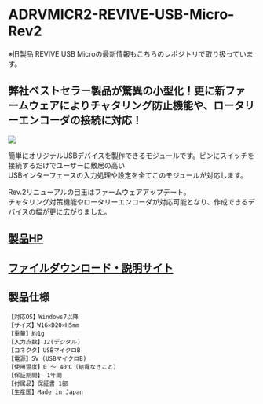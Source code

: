 # ADRVMICR2-REVIVE-USB-Micro-Rev2

※旧製品 REVIVE USB Microの最新情報もこちらのレポジトリで取り扱っています。

## 弊社ベストセラー製品が驚異の小型化！更に新ファームウェアによりチャタリング防止機能や、ロータリーエンコーダの接続に対応！

![](https://bit-trade-one.co.jp/wp/wp-content/uploads/2021/12/2d0d67c312d1b9bc41fbb87ea2492977.jpg)  

簡単にオリジナルUSBデバイスを製作できるモジュールです。ピンにスイッチを接続するだけでユーザーに敷居の高い  
USBインターフェースの入力処理や設定を全てこのモジュールが対応します。  

Rev.2リニューアルの目玉はファームウェアアップデート。  
チャタリング対策機能やロータリーエンコーダが対応可能となり、作成できるデバイスの幅が更に広がりました。  

## [製品HP](http://bit-trade-one.co.jp/adrvmic/) 

## [ファイルダウンロード・説明サイト](https://bit-trade-one.github.io/ADRVMICR2-REVIVE-USB-Micro-Rev2/)  

## 製品仕様
    【対応OS】Windows7以降
    【サイズ】W16×D20×H5mm
    【重量】約1g
    【入力点数】12(デジタル)
    【コネクタ】USBマイクロB
    【電源】5V (USBマイクロB)
    【使用温度】0 ～ 40℃（結露なきこと）
    【保証期間】 1年間
    【付属品】保証書 1部
    【生産国】Made in Japan
